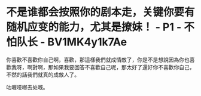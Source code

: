 # 不是谁都会按照你的剧本走，关键你要有随机应变的能力，尤其是撩妹！ - P1 - 不怕队长 - BV1MK4y1k7Ae

你喜歡不喜歡你自己啊，喜歡，那這樣我們就成情敵了，你是不是想說因為你也喜歡我呀，啊對啊，那如果我要回答不喜歡自己呢，那太好了還好你不喜歡你自己，不然的話我們就真的成敵人了。

咕喱哑啷去处嘅。